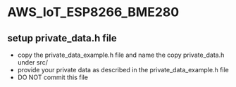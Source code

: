 # AWS_IoT_ESP8266_BME280

## setup private_data.h file
* copy the private_data_example.h file and name the copy private_data.h under src/
* provide your private data as described in the private_data_example.h file
* DO NOT commit this file
